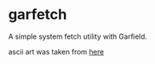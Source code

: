 # garfetch
A simple system fetch utility with Garfield.

ascii art was taken from [here](https://www.asciiart.eu/comics/garfield)
